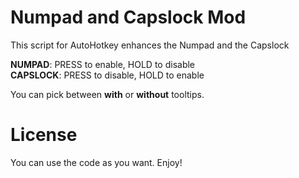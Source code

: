 # Numpad and Capslock Mod
This script for AutoHotkey enhances the Numpad and the Capslock

**NUMPAD**: PRESS to enable, HOLD to disable<br/>
**CAPSLOCK**: PRESS to disable, HOLD to enable

You can pick between **with** or **without** tooltips.

# License
You can use the code as you want. Enjoy!
